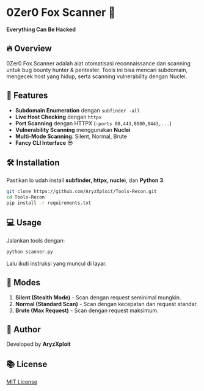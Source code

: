 # 0Zer0 Fox Scanner 🦊

**Everything Can Be Hacked**

## 🔥 Overview
0Zer0 Fox Scanner adalah alat otomatisasi reconnaissance dan scanning untuk bug bounty hunter & pentester. Tools ini bisa mencari subdomain, mengecek host yang hidup, serta scanning vulnerability dengan Nuclei.

## 🚀 Features
- **Subdomain Enumeration** dengan `subfinder -all`
- **Live Host Checking** dengan `httpx`
- **Port Scanning** dengan HTTPX (`-ports 80,443,8080,8443,...`)
- **Vulnerability Scanning** menggunakan **Nuclei**
- **Multi-Mode Scanning**: Silent, Normal, Brute
- **Fancy CLI Interface** 😎

## 🛠 Installation
Pastikan lo udah install **subfinder, httpx, nuclei**, dan **Python 3**.

```bash
git clone https://github.com/AryzXploit/Tools-Recon.git
cd Tools-Recon
pip install -r requirements.txt
```

## 💻 Usage
Jalankan tools dengan:

```bash
python scanner.py
```

Lalu ikuti instruksi yang muncul di layar.

## 🐝 Modes
1. **Silent (Stealth Mode)** - Scan dengan request seminimal mungkin.
2. **Normal (Standard Scan)** - Scan dengan kecepatan dan request standar.
3. **Brute (Max Request)** - Scan dengan request maksimum.

## 👤 Author
Developed by **AryzXploit**

## 📚 License
[MIT License](LICENSE)


